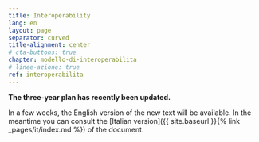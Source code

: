 ```yaml
---
title: Interoperability
lang: en
layout: page
separator: curved
title-alignment: center
# cta-buttons: true
chapter: modello-di-interoperabilita
# linee-azione: true
ref: interoperabilita
---
```

**The three-year plan has recently been updated.**

In a few weeks, the English version of the new text will be available.
In the meantime you can consult the [Italian version]({{ site.baseurl }}{% link _pages/it/index.md %}) of the document.

<!-- The definition of an interoperability model is a cornerstone of the entire Public Information System. This ensures that PAs are able to interact and exchange information without the need for specific integrations. Hence, it is possible to guarantee full cooperation between Public Administrations and private subjects.

In this process of creation and consolidation of a new interoperability model, AgID is involved in the definition of technical rules, guidelines, technological standards and profiles that each PA must adopt.

The objective is to create technological conditions that favour the development of innovative solutions focused around citizens, businesses and the Administrations themselves. -->
